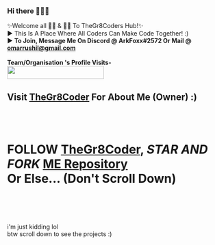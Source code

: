 ### Hi there 👋👋👋

✨Welcome all 👩‍💻 & 👨‍💻 To TheGr8Coders Hub!✨<br>
▶ This Is A Place Where All Coders Can Make Code Together! :) <br>
▶ <b>To Join, Message Me On Discord @ ArkFoxx#2572 Or Mail @ omarrushil@gmail.com </b><br><br>
<b>Team/Organisation 's Profile Visits- </b> <br>
<img src="https://komarev.com/ghpvc/?username=TheGr8CoderTeam&color=038387&label=Total+Profile+Visits!+:)" width="226" height="30">

<h2>Visit <a href = "https://github.com/TheGr8Coder" target="blank" >TheGr8Coder</a> For About Me (Owner) :)<h2>
<br>
<h1>FOLLOW <a href = "https://github.com/TheGr8Coder" target="blank" >TheGr8Coder</a>, <em>STAR AND FORK </em><u>ME Repository</u><br> Or Else... (Don't Scroll Down)</h1><br><br><br><br>
i'm just kidding lol <br>
btw scroll down to see the projects :)
